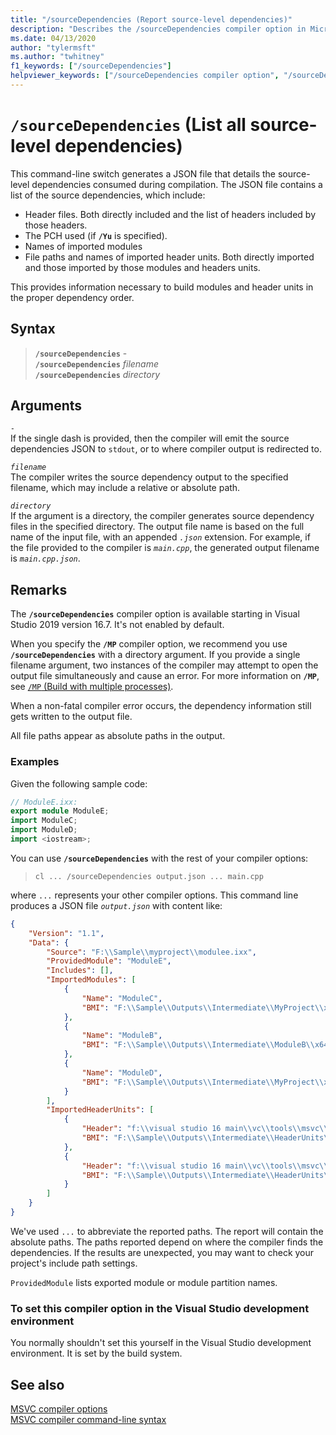 ```yaml
---
title: "/sourceDependencies (Report source-level dependencies)"
description: "Describes the /sourceDependencies compiler option in Microsoft C++."
ms.date: 04/13/2020
author: "tylermsft"
ms.author: "twhitney"
f1_keywords: ["/sourceDependencies"]
helpviewer_keywords: ["/sourceDependencies compiler option", "/sourceDependencies"]
---
```

# `/sourceDependencies` (List all source-level dependencies)

This command-line switch generates a JSON file that details the source-level dependencies consumed during compilation. The JSON file contains a list of the source dependencies, which include:

- Header files. Both directly included and the list of headers included by those headers.
- The PCH used (if **`/Yu`** is specified).
- Names of imported modules
- File paths and names of imported header units. Both directly imported and those imported by those modules and headers units.

This provides information necessary to build modules and header units in the proper dependency order.

## Syntax

> **`/sourceDependencies`** -\
> **`/sourceDependencies`** *filename*\
> **`/sourceDependencies`** *directory*

## Arguments

*`-`*\
If the single dash is provided, then the compiler will emit the source dependencies JSON to `stdout`, or to where compiler output is redirected to.

*`filename`*\
The compiler writes the source dependency output to the specified filename, which may include a relative or absolute path.

*`directory`*\
If the argument is a directory, the compiler generates source dependency files in the specified directory. The output file name is based on the full name of the input file, with an appended *`.json`* extension. For example, if the file provided to the compiler is *`main.cpp`*, the generated output filename is *`main.cpp.json`*.

## Remarks

The **`/sourceDependencies`** compiler option is available starting in Visual Studio 2019 version 16.7. It's not enabled by default.

When you specify the **`/MP`** compiler option, we recommend you use **`/sourceDependencies`** with a directory argument. If you provide a single filename argument, two instances of the compiler may attempt to open the output file simultaneously and cause an error. For more information on **`/MP`**, see [`/MP` (Build with multiple processes)](mp-build-with-multiple-processes.md).

When a non-fatal compiler error occurs, the dependency information still gets written to the output file.

All file paths appear as absolute paths in the output.

### Examples

Given the following sample code:

```cpp
// ModuleE.ixx:
export module ModuleE;
import ModuleC;
import ModuleD;
import <iostream>;
```

You can use **`/sourceDependencies`** with the rest of your compiler options:

> `cl ... /sourceDependencies output.json ... main.cpp`

where `...` represents your other compiler options. This command line produces a JSON file *`output.json`* with content  like:

```JSON
{
    "Version": "1.1",
    "Data": {
        "Source": "F:\\Sample\\myproject\\modulee.ixx",
        "ProvidedModule": "ModuleE",
        "Includes": [],
        "ImportedModules": [
            {
                "Name": "ModuleC",
                "BMI": "F:\\Sample\\Outputs\\Intermediate\\MyProject\\x64\\Debug\\ModuleC.ixx.ifc"
            },
            {
                "Name": "ModuleB",
                "BMI": "F:\\Sample\\Outputs\\Intermediate\\ModuleB\\x64\\Debug\\ModuleB.ixx.ifc"
            },
            {
                "Name": "ModuleD",
                "BMI": "F:\\Sample\\Outputs\\Intermediate\\MyProject\\x64\\Debug\\ModuleD.cppm.ifc"
            }
        ],
        "ImportedHeaderUnits": [
            {
                "Header": "f:\\visual studio 16 main\\vc\\tools\\msvc\\14.29.30030\\include\\iostream",
                "BMI": "F:\\Sample\\Outputs\\Intermediate\\HeaderUnits\\x64\\Debug\\iostream_W4L4JYGFJ3GL8OG9.ifc"
            },
            {
                "Header": "f:\\visual studio 16 main\\vc\\tools\\msvc\\14.29.30030\\include\\yvals_core.h",
                "BMI": "F:\\Sample\\Outputs\\Intermediate\\HeaderUnits\\x64\\Debug\\yvals_core.h.ifc"
            }
        ]
    }
}
```

We've used `...` to abbreviate the reported paths. The report will contain the absolute paths. The paths reported depend on where the compiler finds the dependencies. If the results are unexpected, you may want to check your project's include path settings.

`ProvidedModule` lists exported module or module partition names.

### To set this compiler option in the Visual Studio development environment

You normally shouldn't set this yourself in the Visual Studio development environment. It is set by the build system.

## See also

[MSVC compiler options](compiler-options.md)<br/>
[MSVC compiler command-line syntax](compiler-command-line-syntax.md)<br/>
